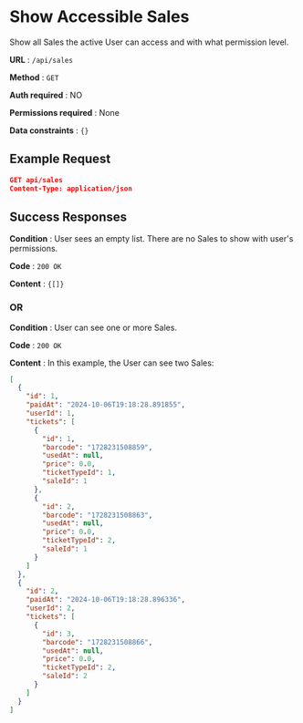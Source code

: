 # Show Accessible Sales

Show all Sales the active User can access and with what permission level.

**URL** : `/api/sales`

**Method** : `GET`

**Auth required** : NO

**Permissions required** : None

**Data constraints** : `{}`

## Example Request

```json
GET api/sales
Content-Type: application/json
```

## Success Responses

**Condition** : User sees an empty list. There are no Sales to show with user's permissions.

**Code** : `200 OK`

**Content** : `{[]}`

### OR

**Condition** : User can see one or more Sales.

**Code** : `200 OK`

**Content** : In this example, the User can see two Sales:

```json
[
  {
    "id": 1,
    "paidAt": "2024-10-06T19:18:28.891855",
    "userId": 1,
    "tickets": [
      {
        "id": 1,
        "barcode": "1728231508859",
        "usedAt": null,
        "price": 0.0,
        "ticketTypeId": 1,
        "saleId": 1
      },
      {
        "id": 2,
        "barcode": "1728231508863",
        "usedAt": null,
        "price": 0.0,
        "ticketTypeId": 2,
        "saleId": 1
      }
    ]
  },
  {
    "id": 2,
    "paidAt": "2024-10-06T19:18:28.896336",
    "userId": 2,
    "tickets": [
      {
        "id": 3,
        "barcode": "1728231508866",
        "usedAt": null,
        "price": 0.0,
        "ticketTypeId": 2,
        "saleId": 2
      }
    ]
  }
]
```
